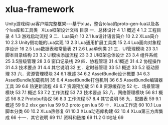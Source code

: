 # xlua-framework
Unity游戏纯lua客户端完整框架---基于xlua，整合tolua的proto-gen-lua以及各个lua库和工具类
 
XLua框架设计文档
目录
一．总体设计	4
1.1 概述	4
1.2 工程目录	4
1.3 游戏启动流程	9
二．Lua简介	10
2.1 lua设计语言简介	10
2.2 XLua简介	10
2.3 Unity侧功能的Lua实现	13
2.3 Lua通用扩展工具类	15
2.4 Lua面向对象程序设计	16
2.5 Lua数据表和常量表	21
2.6 Lua单例类	21
三．UI管理模块	23
3.1 脚本目录结构	23
3.2 UI模块添加流程	23
3.3 UI框架总体设计	23
3.4 组件系统	25
3.5层级管理	28
3.6 窗口记录栈	29
四．协程管理	31
4.1概述	31
4.2 协程操作	31
4.3 技术要点	31
4.4 其它说明	32
五．定时器管理	33
5.1 概述	33
5.2 驱动原理	33
六．资源管理模块	34
6.1 概述	34
6.2 AssetBundle设计概要	34
6.3 AssetBundle加载机制	35
6.4 AssetBundle打包机制	36
6.5 AssetBundle编辑器工具	39
6.6 热更新流程	49
6.7 资源预加载	51
6.8 资源缓存池	52
七．场景管理模块	53
7.1 概述	53
7.2 工作流程	53
7.3 技术要点	53
八．网络管理模块	56
8.1 概述	56
8.2 Protobuf协议	56
8.3 工作流程	57
8.4 其它说明	58
九．配置表	59
9.1 概述	59
9.2 xlsx gen lua	59
9.3 proto gen lua	59
十．XLua工作流	60
10.1 Lua脚本分类	60
10.2 XLua热修复	61
10.3 XLua动态库构建	62
10.4 XLua第三方库集成	66
十一．其它说明	69
11.1 资料和链接	69
11.2 Git地址	69

 
